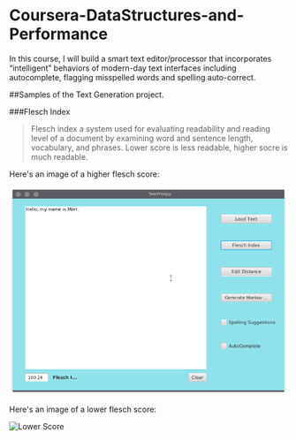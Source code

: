 # Coursera-DataStructures-and-Performance

In this course, I will build a smart text editor/processor that incorporates “intelligent” behaviors of modern-day text interfaces including autocomplete, flagging misspelled words and spelling auto-correct.

##Samples of the Text Generation project.

###Flesch Index

> Flesch index a system used for evaluating readability and reading level of a document by examining word and sentence length, vocabulary, and phrases. Lower score is less readable, higher socre is much readable.

Here's an image of a higher flesch score:

![Higher Score](fleschigh.png)

Here's an image of a lower flesch score:

![Lower Score](flesclow.png)
